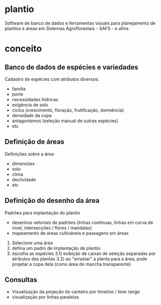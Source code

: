 # plantio

Software de banco de dados e ferramentas visuais para planejamento de plantios e áreas em Sistemas Agroflorestais - SAFS - e afins


# conceito

## Banco de dados de espécies e variedades

Cadastro de espécies com atributos diversos:
* família
* porte
* necessidades hídricas
* exigência de solo
* ciclos (crescimento, floração, frutificação, dormência)
* densidade da copa
* antagonismos (seleção manual de outras espécies)
* etc

## Definição de áreas

Definições sobre a área:
* dimensões
* solo
* clima
* declividade
* etc

## Definição do desenho da área

Padrões para implantação do plantio
* desenhos vetoriais de padrões (linhas contínuas, linhas em curva de nível, intersecções / flores / mandalas)
* mapeamento de áreas cultiváveis e passagens em áreas

1) Selecione uma área
2) defina um padro de implantação de plantio
3) escolha as espécies
3.1) exibição de caixas de seleção separadas por atributos das plantas
3.2) ao "arrastar" a planta para a área, pode projetar a copa dela (como área de mancha transparente)

## Consultas

* Visualização da projeção do canteiro por timeline / time range
* visualização por linhas paralelas
